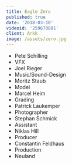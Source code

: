 ```yaml
---
title: Eagle Zero
published: true
date: '2018-03-10'
videoid: '259670881'
client: Arkk
image: /assets/zero.jpg
---
```

* Pete Schilling
* VFX
* Joel Rieger
* Music/Sound-Design
* Moritz Staub
* Model
* Marcel Heim
* Grading
* Patrick Laukemper
* Photographer
* Stephan Schmick
* Assistant
* Niklas Hill
* Producer
* Constantin Feldhaus
* Production
* Neuland
